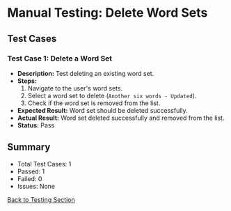 # Manual Testing: Delete Word Sets

## Test Cases

### Test Case 1: Delete a Word Set
- **Description:** Test deleting an existing word set.
- **Steps:**
  1. Navigate to the user's word sets.
  2. Select a word set to delete (`Another six words - Updated`).
  3. Check if the word set is removed from the list.
- **Expected Result:** Word set should be deleted successfully.
- **Actual Result:** Word set deleted successfully and removed from the list.
- **Status:** Pass

## Summary
- Total Test Cases: 1
- Passed: 1
- Failed: 0
- Issues: None

[Back to Testing Section](/Readme.md#manual-testing)
